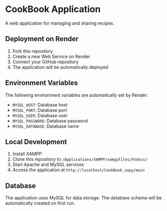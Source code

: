 # CookBook Application

A web application for managing and sharing recipes.

## Deployment on Render

1. Fork this repository
2. Create a new Web Service on Render
3. Connect your GitHub repository
4. The application will be automatically deployed

## Environment Variables

The following environment variables are automatically set by Render:

- `MYSQL_HOST`: Database host
- `MYSQL_PORT`: Database port
- `MYSQL_USER`: Database user
- `MYSQL_PASSWORD`: Database password
- `MYSQL_DATABASE`: Database name

## Local Development

1. Install XAMPP
2. Clone this repository to `/Applications/XAMPP/xamppfiles/htdocs/`
3. Start Apache and MySQL services
4. Access the application at `http://localhost/CookBook_copy/main`

## Database

The application uses MySQL for data storage. The database schema will be automatically created on first run.
